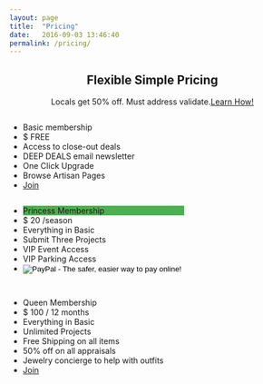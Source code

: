 ```yaml
---
layout: page
title:  "Pricing"
date:   2016-09-03 13:46:40
permalink: /pricing/
---
```


<h2 style="text-align:center">Flexible Simple Pricing</h2>
<p style="text-align:center">Locals get 50% off. Must address validate.<a href="https://www.ntahoe.com/validate-primary-address/" target="_blank">Learn How!</a></p>

<div class="columns">
  <ul class="price">
    <li class="header">Basic membership </li>
    <li class="grey">$ FREE</li>
    <li>Access to close-out deals</li>
    <li>DEEP DEALS email newsletter</li>
    <li>One Click Upgrade</li>
    <li>Browse Artisan Pages</li>
    <li class="grey"><a href="#" class="button">Join</a></li>
  </ul>
</div>

<div class="columns">
  <ul class="price">
    <li class="header" style="background-color:#4CAF50">Princess Membership</li>
    <li class="grey">$ 20 /season</li>
    <li>Everything in Basic</li>
    <li>Submit Three Projects</li>
    <li>VIP Event Access </li>
    <li>VIP Parking Access</li>
    <li class="grey"><form action="https://www.paypal.com/cgi-bin/webscr" method="post" target="_top">
<input type="hidden" name="cmd" value="_s-xclick">
<input type="hidden" name="hosted_button_id" value="YNT63SPK3S6WU">
<input type="image" src="https://www.paypalobjects.com/en_US/i/btn/btn_subscribeCC_LG.gif" border="0" name="submit" alt="PayPal - The safer, easier way to pay online!">
<img alt="" border="0" src="https://www.paypalobjects.com/en_US/i/scr/pixel.gif" width="1" height="1">
</form>
</li>
  </ul>
</div>

<div class="columns">
  <ul class="price">
    <li class="header">Queen Membership</li>
    <li class="grey">$ 100 / 12 months</li>
    <li>Everything in Basic</li>
    <li>Unlimited Projects</li>
    <li>Free Shipping on all items</li>
    <li>50% off on all appraisals</li>
    <li>Jewelry concierge to help with outfits</li>
    <li class="grey"><a href="#" class="button">Join</a></li>
  </ul>
</div>

<script type="text/javascript">
    window._chatlio = window._chatlio||[];
    !function(){ var t=document.getElementById("chatlio-widget-embed");if(t&&window.ChatlioReact&&_chatlio.init)return void _chatlio.init(t,ChatlioReact);for(var e=function(t){return function(){_chatlio.push([t].concat(arguments)) }},i=["configure","identify","track","show","hide","isShown","isOnline"],a=0;a<i.length;a++)_chatlio[i[a]]||(_chatlio[i[a]]=e(i[a]));var n=document.createElement("script"),c=document.getElementsByTagName("script")[0];n.id="chatlio-widget-embed",n.src="https://w.chatlio.com/w.chatlio-widget.js",n.async=!0,n.setAttribute("data-embed-version","2.1");
       n.setAttribute('data-widget-id','f2c7bbb2-e7f3-47f5-55b6-6f6a6ddaa79e');
       c.parentNode.insertBefore(n,c);
    }();
</script>

